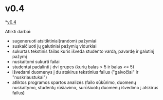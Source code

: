 # v0.4
*[v0.4](https://github.com/Faustabu/1Projektas/blob/v0.4/v0.4)


Atlikti darbai:
* sugeneruoti atsitiktiniai(random) pažymiai
* suskaičiuoti jų galutiniai pažymių vidurkiai
* sukurtas tekstinis failas kuris išveda studento vardą, pavardę ir galutinį pažymį
* nuskaitomi sukurti failai
* studentai padalinti į dvi grupes (kurių balas > 5 ir balas <= 5)
* išvedami duomenys į du atskirus tekstinius failus ("galvočiai" ir "nuskriaustukai")
* atliktos programos spartos analizės (failo sūkūrimo, duomenų nuskaitymo, studentų rūšiavimo, surūšiuotų duomenų išvedimo į atskirus failus)
